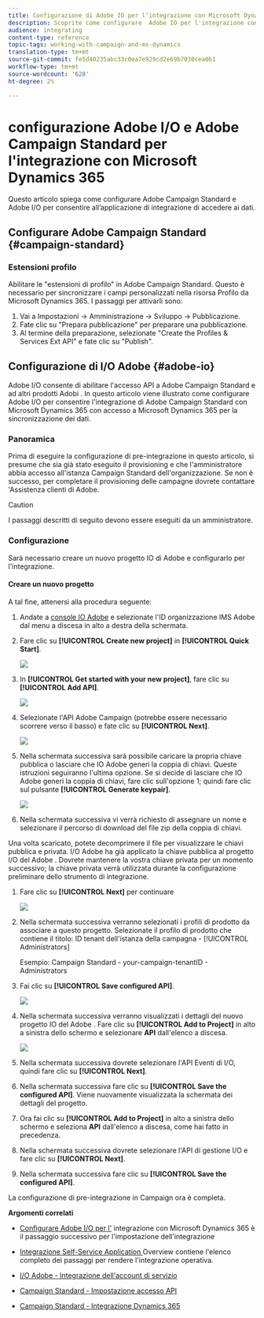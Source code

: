 ```yaml
---
title: Configurazione di Adobe IO per l’integrazione con Microsoft Dynamics 365
description: Scoprite come configurare  Adobe IO per l'integrazione con Microsoft Dynamics 365.
audience: integrating
content-type: reference
topic-tags: working-with-campaign-and-ms-dynamics
translation-type: tm+mt
source-git-commit: fe5d40235abc33c0ea7e929cd2e69b7030cea0b1
workflow-type: tm+mt
source-wordcount: '628'
ht-degree: 2%

---
```



#  configurazione Adobe I/O e Adobe Campaign Standard per l&#39;integrazione con Microsoft Dynamics 365

Questo articolo spiega come configurare  Adobe Campaign Standard e  Adobe I/O per consentire all’applicazione di integrazione di accedere ai dati.

## Configurare  Adobe Campaign Standard {#campaign-standard}

### Estensioni profilo

Abilitare le &quot;estensioni di profilo&quot; in  Adobe Campaign Standard.   Questo è necessario per sincronizzare i campi personalizzati nella risorsa Profilo da Microsoft Dynamics 365.   I passaggi per attivarli sono:

1. Vai a Impostazioni -> Amministrazione -> Sviluppo -> Pubblicazione.
1. Fate clic su &quot;Prepara pubblicazione&quot; per preparare una pubblicazione.
1. Al termine della preparazione, selezionate &quot;Create the Profiles &amp; Services Ext API&quot; e fate clic su &quot;Publish&quot;.

## Configurazione di I/O Adobe {#adobe-io}

 Adobe I/O consente di abilitare l&#39;accesso API a  Adobe Campaign Standard e ad altri prodotti Adobi .   In questo articolo viene illustrato come configurare  Adobe I/O per consentire l&#39;integrazione di Adobe Campaign Standard con Microsoft Dynamics 365  con accesso a Microsoft Dynamics 365 per la sincronizzazione dei dati.

### Panoramica

Prima di eseguire la configurazione di pre-integrazione in questo articolo, si presume che sia già stato eseguito il provisioning e che l&#39;amministratore abbia accesso all&#39;istanza Campaign Standard dell&#39;organizzazione.  Se non è successo, per completare il provisioning delle campagne dovrete contattare &#39;Assistenza clienti di Adobe.

>[!CAUTION]
>
>I passaggi descritti di seguito devono essere eseguiti da un amministratore.

### Configurazione

Sarà necessario creare un nuovo progetto IO di Adobe  e configurarlo per l&#39;integrazione.

#### Creare un nuovo progetto

A tal fine, attenersi alla procedura seguente:

1. Andate a [ console IO Adobe](https://console.adobe.io/home#) e selezionate l&#39;ID organizzazione IMS  Adobe dal menu a discesa in alto a destra della schermata.

1. Fare clic su **[!UICONTROL Create new project]** in **[!UICONTROL Quick Start]**.

   ![](assets/adobeIO1.png)

1. In **[!UICONTROL Get started with your new project]**, fare clic su **[!UICONTROL Add API]**.

   ![](assets/adobeIO2.png)

1. Selezionate l&#39;API Adobe Campaign  (potrebbe essere necessario scorrere verso il basso) e fate clic su **[!UICONTROL Next]**.

   ![](assets/adobeIO3.png)

1. Nella schermata successiva sarà possibile caricare la propria chiave pubblica o lasciare che  IO Adobe generi la coppia di chiavi. Queste istruzioni seguiranno l&#39;ultima opzione. Se si decide di lasciare che  IO Adobe generi la coppia di chiavi, fare clic sull&#39;opzione 1; quindi fare clic sul pulsante **[!UICONTROL Generate keypair]**.

   ![](assets/adobeIO4.png)

1. Nella schermata successiva vi verrà richiesto di assegnare un nome e selezionare il percorso di download del file zip della coppia di chiavi.

Una volta scaricato, potete decomprimere il file per visualizzare le chiavi pubblica e privata.  I/O Adobe ha già applicato la chiave pubblica al progetto I/O del Adobe . Dovrete mantenere la vostra chiave privata per un momento successivo; la chiave privata verrà utilizzata durante la configurazione preliminare dello strumento di integrazione.

1. Fare clic su **[!UICONTROL Next]** per continuare

   ![](assets/adobeIO5.png)

1. Nella schermata successiva verranno selezionati i profili di prodotto da associare a questo progetto. Selezionate il profilo di prodotto che contiene il titolo: ID tenant dell&#39;istanza della campagna - [!UICONTROL Administrators]

   Esempio: Campaign Standard - your-campaign-tenantID - Administrators

1. Fai clic su **[!UICONTROL Save configured API]**.

   ![](assets/adobeIO6.png)

1. Nella schermata successiva verranno visualizzati i dettagli del nuovo progetto IO del Adobe . Fare clic su **[!UICONTROL Add to Project]** in alto a sinistra dello schermo e selezionare **API** dall&#39;elenco a discesa.

   ![](assets/adobeIO7.png)

1. Nella schermata successiva dovrete selezionare l&#39;API Eventi di I/O, quindi fare clic su **[!UICONTROL Next]**.

1. Nella schermata successiva fare clic su **[!UICONTROL Save the configured API]**.  Viene nuovamente visualizzata la schermata dei dettagli del progetto.

1. Ora fai clic su **[!UICONTROL Add to Project]** in alto a sinistra dello schermo e seleziona **API** dall&#39;elenco a discesa, come hai fatto in precedenza.

1. Nella schermata successiva dovrete selezionare l&#39;API di gestione I/O e fare clic su **[!UICONTROL Next]**.

1. Nella schermata successiva fare clic su **[!UICONTROL Save the configured API]**.

La configurazione di pre-integrazione in Campaign ora è completa.

**Argomenti correlati**

* [Configurare  Adobe I/O per l&#39;](../../integrating/using/d365-acs-configure-adobe-io.md) integrazione con Microsoft Dynamics 365 è il passaggio successivo per l&#39;impostazione dell&#39;integrazione
* [Integrazione Self-Service Application ](../../integrating/using/d365-acs-self-service-app-quick-start-guide.md) Overview contiene l&#39;elenco completo dei passaggi per rendere l&#39;integrazione operativa.


* [I/O Adobe  - Integrazione dell&#39;account di servizio](https://www.adobe.io/authentication/auth-methods.html#!AdobeDocs/adobeio-auth/master/AuthenticationOverview/ServiceAccountIntegration.md)
* [Campaign Standard - Impostazione accesso API](../../api/using/setting-up-api-access.md)
* [Campaign Standard - Integrazione Dynamics 365](../../integrating/using/d365-acs-configure-d365.md)
